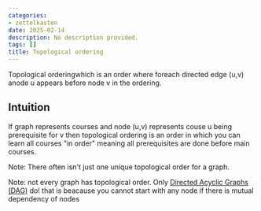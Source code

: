 ```yaml
---
categories:
- zettelkasten
date: 2025-02-14
description: No description provided.
tags: []
title: Topological ordering
---
```


Topological orderingwhich is an order where foreach directed edge (u,v) anode u appears before node v in the ordering.

## Intuition

If graph represents courses and node (u,v) represents couse u being prerequisite for v then topological ordering is an order in which you can learn all courses "in order" meaning all prerequisites are done before main courses.

Note: There often isn't just one unique topological order for a graph. 

Note: not every graph has topological order. Only [Directed Acyclic Graphs (DAG)](Directed%20Acyclic%20Graphs%20(DAG).md) do! that is beacause you cannot start with any node if there is mutual dependency of nodes
